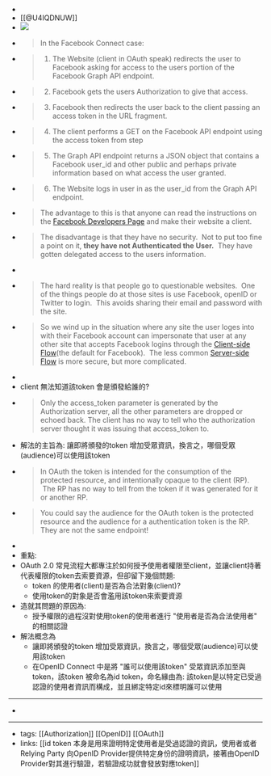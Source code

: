 - 
- [[@U4IQDNUW]]
- ![](http://3.bp.blogspot.com/-94wKvhZfIBg/TzFQpiboMsI/AAAAAAAAACw/5tR2IeI4wGo/s640/OAuth2-2.0_Diagrams+token+grant.jpg)
- > In the Facebook Connect case:
- > 1. The Website (client in OAuth speak) redirects the user to Facebook asking for access to the users portion of the Facebook Graph API endpoint.
- > 2. Facebook gets the users Authorization to give that access. 
- > 3. Facebook then redirects the user back to the client passing an access token in the URL fragment. 
- > 4. The client performs a GET on the Facebook API endpoint using the access token from step 
- > 5. The Graph API endpoint returns a JSON object that contains a Facebook user_id and other public and perhaps private information based on what access the user granted. 
- > 6. The Website logs in user in as the user_id from the Graph API endpoint.
- >The advantage to this is that anyone can read the instructions on the [Facebook Developers Page](http://developers.facebook.com/docs/authentication/) and make their website a client.
- > The disadvantage is that they have no security.  Not to put too fine a point on it, **they have not Authenticated the User.**  They have gotten delegated access to the users information.
- 
- > The hard reality is that people go to questionable websites.  One of the things people do at those sites is use Facebook, openID or Twitter to login.  This avoids sharing their email and password with the site.
- > So we wind up in the situation where any site the user loges into with their Facebook account can impersonate that user at any other site that accepts Facebook logins through the [Client-side Flow](https://developers.facebook.com/docs/authentication/#client-side-flow)(the default for Facebook).  The less common [Server-side Flow](https://developers.facebook.com/docs/authentication/#server-side-flow) is more secure, but more complicated.
- 
- client 無法知道該token 會是頒發給誰的? 
- >  Only the access_token parameter is generated by the Authorization server, all the other parameters are dropped or echoed back.   The client has no way to tell who the authorization server thought it was issuing that access_token to.
- 解法的主旨為: 讓即將頒發的token 增加受眾資訊，換言之，哪個受眾(audience)可以使用該token
- > In OAuth the token is intended for the consumption of the protected resource, and intentionally opaque to the client (RP).  The RP has no way to tell from the token if it was generated for it or another RP.
- > You could say the audience for the OAuth token is the protected resource and the audience for a authentication token is the RP.   They are not the same endpoint!
- 
- 重點:
- OAuth 2.0 常見流程大都專注於如何授予使用者權限至client，並讓client持著代表權限的token去索要資源，但卻留下幾個問題:
    - token 的使用者(client)是否為合法對象(client)?
    - 使用token的對象是否會濫用該token來索要資源
- 造就其問題的原因為:
    - 授予權限的過程沒對使用token的使用者進行 "使用者是否為合法使用者" 的相關認證
- 解法概念為
    -  讓即將頒發的token 增加受眾資訊，換言之，哪個受眾(audience)可以使用該token
    - 在OpenID Connect 中是將 "誰可以使用該token" 受眾資訊添加至與token，該token 被命名為id token，命名緣由為: 該token是以特定已受過認證的使用者資訊而構成，並且綁定特定id來標明誰可以使用
- ---
- 
- ---
- tags: [[Authorization]] [[OpenID]] [[OAuth]]
- links: [[id token 本身是用來證明特定使用者是受過認證的資訊，使用者或者Relying Party 向OpenID Provider提供特定身份的證明資訊，接著由OpenID Provider對其進行驗證，若驗證成功就會發放對應token]]
